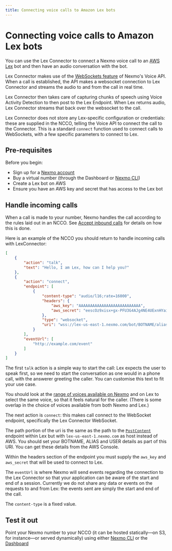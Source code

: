 ```yaml
---
title: Connecting voice calls to Amazon Lex bots
---
```


# Connecting voice calls to Amazon Lex bots

You can use the Lex Connector to connect a Nexmo voice call to an [AWS Lex](https://aws.amazon.com/lex/) bot and then have an audio conversation with the bot.

Lex Connector makes use of the [WebSockets feature](/concepts/guides/webhooks) of Nexmo's Voice API. When a call is established, the API makes a websocket connection to Lex Connector and streams the audio to and from the call in real time.

Lex Connector then takes care of capturing chunks of speech using Voice Activity Detection to then post to the Lex Endpoint. When Lex returns audio, Lex Connector streams that back over the websocket to the call.

Lex Connector does not store any Lex-specific configuration or credentials: these are supplied in the NCCO, telling the Voice API to connect the call to the Connector. This is a standard `connect` function used to connect calls to WebSockets, with a few specific parameters to connect to Lex.

## Pre-requisites

Before you begin:

* Sign up for a [Nexmo account](https://dashboard.nexmo.com/signup)
* Buy a virtual number (through the Dashboard or [Nexmo CLI](https://github.com/nexmo/nexmo-cli))
* Create a Lex bot on AWS
* Ensure you have an AWS key and secret that has access to the Lex bot


## Handle incoming calls

When a call is made to your number, Nexmo handles the call according to the rules laid out in an NCCO. See [Accept inbound calls](/voice/guides/inbound-calls) for details on how this is done.

Here is an example of the NCCO you should return to handle incoming calls with LexConnector:

```json
[
    {
        "action": "talk",
        "text": "Hello, I am Lex, how can I help you?"
    },
    {
        "action": "connect",
        "endpoint": [
            {
                "content-type": "audio/l16;rate=16000",
                "headers": {
                    "aws_key": "AAAAAAAAAAAAAAAAAAAAAAAAAAA",
                    "aws_secret": "eescOz9xisx+gx-PFU3G4AJg4NE4UExnHYaijI+o6xgNT0"
                },
                "type": "websocket",
                "uri": "wss://lex-us-east-1.nexmo.com/bot/BOTNAME/alias/ALIAS/user/USER/content"
            }
        ],
        "eventUrl": [
            "http://example.com/event"
        ]
    }
]
```

The first `talk` action is a simple way to start the call: Lex expects the user to speak first, so we need to start the conversation as one would in a phone call, with the answerer greeting the caller. You can customise this text to fit your use case.

You should look at the [range of voices available on Nexmo](/voice/guides/ncco-reference#talk) and on Lex to select the same voice, so that it feels natural for the caller. (There is some overlap in the choice of voices available from both Nexmo and Lex.)

The next action is `connect`: this makes call connect to the WebSocket endpoint, specifically the Lex Connector WebSocket.

The path portion of the uri is the same as the path to the [`PostContent`](http://docs.aws.amazon.com/lex/latest/dg/API_PostContent.html) endpoint within Lex but with `lex-us-east-1.nexmo.com` as host instead of AWS. You should set your BOTNAME, ALIAS and USER details as part of this URI. You can get these details from the AWS Console.

Within the headers section of the endpoint you must supply the `aws_key` and `aws_secret` that will be used to connect to Lex.

The `eventUrl` is where Nexmo will send events regarding the connection to the Lex Connector so that your application can be aware of the start and end of a session. Currently we do not share any data or events on the requests to and from Lex: the events sent are simply the start and end of the call.

The `content-type` is a fixed value.

## Test it out

Point your Nexmo number to your NCCO (it can be hosted statically—on S3, for instance—or served dynamically) using either [Nexmo CLI](https://github.com/nexmo/nexmo-cli) or the [Dashboard](https://dashboard.nexmo.com)
